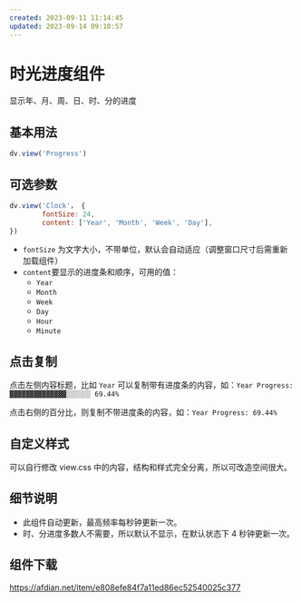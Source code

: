 ```yaml
---
created: 2023-09-11 11:14:45
updated: 2023-09-14 09:10:57
---
```

# 时光进度组件

显示年、月、周、日、时、分的进度

## 基本用法

```js
dv.view('Progress')
```

## 可选参数

```js
dv.view('Clock'， {
        fontSize: 24,
        content: ['Year', 'Month', 'Week', 'Day'],
})
```

- `fontSize` 为文字大小，不带单位，默认会自动适应（调整窗口尺寸后需重新加载组件）
- `content`要显示的进度条和顺序，可用的值：
  - `Year`
  - `Month`
  - `Week`
  - `Day`
  - `Hour`
  - `Minute`

## 点击复制

点击左侧内容标题，比如 `Year` 可以复制带有进度条的内容，如：`Year Progress: ▓▓▓▓▓▓▓▓▓▓▓▓▓▓░░░░░░ 69.44%`

点击右侧的百分比，则复制不带进度条的内容，如：`Year Progress: 69.44%`

## 自定义样式

可以自行修改 view.css 中的内容，结构和样式完全分离，所以可改造空间很大。

## 细节说明

- 此组件自动更新，最高频率每秒钟更新一次。
- 时、分进度多数人不需要，所以默认不显示，在默认状态下 4 秒钟更新一次。

## 组件下载

https://afdian.net/item/e808efe84f7a11ed86ec52540025c377